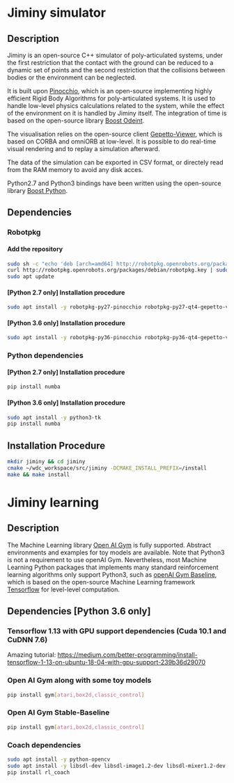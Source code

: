 # Jiminy simulator

## Description

Jiminy is an open-source C++ simulator of poly-articulated systems, under the first restriction that the contact with the ground can be reduced to a dynamic set of points and the second restriction that the collisions between bodies or the environment can be neglected.

It is built upon [Pinocchio](https://github.com/stack-of-tasks/pinocchio), which is an open-source implementing highly efficient Rigid Body Algorithms for poly-articulated systems. It is used to handle low-level physics calculations related to the system, while the effect of the environment on it is handled by Jiminy itself. The integration of time is based on the open-source library [Boost Odeint](https://github.com/boostorg/odeint).

The visualisation relies on the open-source client [Gepetto-Viewer](https://github.com/Gepetto/gepetto-viewer), which is based on CORBA and omniORB at low-level. It is possible to do real-time visual rendering and to replay a simulation afterward.

The data of the simulation can be exported in CSV format, or directely read from the RAM memory to avoid any disk acces.

Python2.7 and Python3 bindings have been written using the open-source library [Boost Python](https://github.com/boostorg/python).

## Dependencies

### Robotpkg

#### Add the repository
```bash
sudo sh -c "echo 'deb [arch=amd64] http://robotpkg.openrobots.org/packages/debian/pub bionic robotpkg' >> /etc/apt/sources.list.d/robotpkg.list" && \
curl http://robotpkg.openrobots.org/packages/debian/robotpkg.key | sudo apt-key add -
sudo apt update
```

#### [Python 2.7 only] Installation procedure
```bash
sudo apt install -y robotpkg-py27-pinocchio robotpkg-py27-qt4-gepetto-viewer-corba
```

#### [Python 3.6 only] Installation procedure
```bash
sudo apt install -y robotpkg-py36-pinocchio robotpkg-py36-qt4-gepetto-viewer-corba
```

### Python dependencies

#### [Python 2.7 only] Installation procedure
```bash
pip install numba
```

#### [Python 3.6 only] Installation procedure
```bash
sudo apt install -y python3-tk
pip install numba
```

## Installation Procedure 

```bash
mkdir jiminy && cd jiminy
cmake ~/wdc_workspace/src/jiminy -DCMAKE_INSTALL_PREFIX=/install
make && make install
```

# Jiminy learning

## Description

The Machine Learning library [Open AI Gym](https://github.com/openai/gym) is fully supported. Abstract environments and examples for toy models are available. Note that Python3 is not a requirement to use openAI Gym. Nevertheless, most Machine Learning Python packages that implements many standard reinforcement learning algorithms only support Python3,  such as [openAI Gym Baseline](https://github.com/hill-a/stable-baselines), which is based on the open-source Machine Learning framework [Tensorflow](https://github.com/tensorflow/tensorflow) for level-level computation.

## Dependencies [Python 3.6 only]

### Tensorflow 1.13 with GPU support dependencies (Cuda 10.1 and CuDNN 7.6)
Amazing tutorial: https://medium.com/better-programming/install-tensorflow-1-13-on-ubuntu-18-04-with-gpu-support-239b36d29070

### Open AI Gym along with some toy models
```bash
pip install gym[atari,box2d,classic_control]
```

### Open AI Gym Stable-Baseline
```bash
pip install gym[atari,box2d,classic_control]
```

### Coach dependencies
```bash
sudo apt install -y python-opencv
sudo apt install -y libsdl-dev libsdl-image1.2-dev libsdl-mixer1.2-dev libsdl-ttf2.0-dev libsmpeg-dev libportmidi-dev libavformat-dev libswscale-dev libjpeg-dev  libtiff-dev libsdl1.2-dev libnotify-dev freeglut3 freeglut3-dev libsm-dev libgtk2.0-dev libgtk-3-dev libwebkitgtk-dev libgtk-3-dev libwebkitgtk-3.0-dev libgstreamer-plugins-base1.0-dev
pip install rl_coach
```
